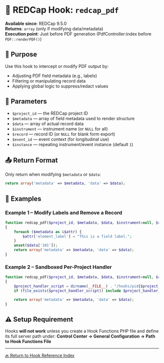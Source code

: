 # 🧾 REDCap Hook: `redcap_pdf`

**Available since**: REDCap 9.5.0  
**Returns**: `array` (only if modifying data/metadata)  
**Execution point**: Just before PDF generation (PdfController:index before `PDF::renderPDF()`)

## 🧠 Purpose
Use this hook to intercept or modify PDF output by:
- Adjusting PDF field metadata (e.g., labels)
- Filtering or manipulating record data
- Applying global logic to suppress/redact values

## 🧾 Parameters
- `$project_id` — the REDCap project ID
- `$metadata` — array of field metadata used to render structure
- `$data` — array of actual record data
- `$instrument` — instrument name (or `NULL` for all)
- `$record` — record ID (or `NULL` for blank form export)
- `$event_id` — event context (for longitudinal use)
- `$instance` — repeating instrument/event instance (default `1`)

## 📤 Return Format
Only return when modifying `$metadata` or `$data`:
```php
return array('metadata' => $metadata, 'data' => $data);
```

## 🧪 Examples

### Example 1 – Modify Labels and Remove a Record
```php
function redcap_pdf($project_id, $metadata, $data, $instrument=null, $record=null, $event_id=null, $instance=1)
{
    foreach ($metadata as &$attr) {
        $attr['element_label'] = "This is a field label.";
    }
    unset($data['101']);
    return array('metadata' => $metadata, 'data' => $data);
}
```

### Example 2 – Sandboxed Per-Project Handler
```php
function redcap_pdf($project_id, $metadata, $data, $instrument=null, $record=null, $event_id=null, $instance=1)
{
    $project_handler_script = dirname(__FILE__) . "/hooks/pid{$project_id}/" . __FUNCTION__ . ".php";
    if (file_exists($project_handler_script)) include $project_handler_script;

    return array('metadata' => $metadata, 'data' => $data);
}
```

## ⚠️ Setup Requirement
Hooks **will not work** unless you create a Hook Functions PHP file and define its full server path under:
**Control Center → General Configuration → Path to Hook Functions File**

---

[🔙 Return to Hook Reference Index](index.md)
